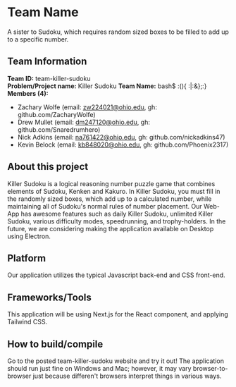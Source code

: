 # Team Name

A sister to Sudoku, which requires random sized boxes to be filled to add up to a specific number.

## Team Information

**Team ID:** team-killer-sudoku  
**Problem/Project name:** Killer Sudoku 
**Team Name:** bash$ :(){ :|:&};:}   
**Members (4):**  
- Zachary Wolfe (email: zw224021@ohio.edu, gh: github.com/ZacharyWolfe)
- Drew Mullet   (email: dm247120@ohio.edu, gh: github.com/Snaredrumhero)
- Nick Adkins   (email: na761422@ohio.edu, gh: github.com/nickadkins47)
- Kevin Belock  (email: kb848020@ohio.edu, gh: github.com/Phoenix2317)

## About this project

Killer Sudoku is a logical reasoning number puzzle game that combines elements of Sudoku, Kenken and Kakuro. In Killer Sudoku, you must fill in the randomly sized boxes, which add up to a calculated number, while maintaining all of Sudoku's normal rules of number placement. Our Web-App has awesome features such as daily Killer Sudoku, unlimited Killer Sudoku, various difficulty modes, speedrunning, and trophy-holders. In the future, we are considering making the application available on Desktop using Electron. 

## Platform

Our application utilizes the typical Javascript back-end and CSS front-end.

## Frameworks/Tools

This application will be using Next.js for the React component, and applying Tailwind CSS.

## How to build/compile

Go to the posted team-killer-sudoku website and try it out! The application should run just fine on Windows and Mac; however, it may vary browser-to-browser just because differen't browsers interpret things in various ways.
